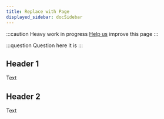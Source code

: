 ```yaml
---
title: Replace with Page 
displayed_sidebar: docSidebar
---
```

:::caution
Heavy work in progress
[Help us](contribute) improve this page
:::

:::question Question
here it is
:::

## Header 1

Text

## Header 2

Text

